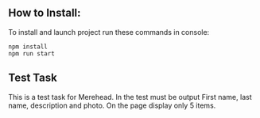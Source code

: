 
## How to Install:
To install and launch project run these commands in console:
```
npm install
npm run start
```
## Test Task

This is a test task for Merehead. In the test must be output
First name, last name, description and photo.
On the page display only 5 items.